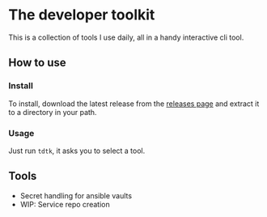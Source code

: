 # The developer toolkit

This is a collection of tools I use daily, all in a handy interactive cli tool.

## How to use

### Install

To install, download the latest release from the [releases page](https://github.com/derveloper/tdtk/releases) and
extract it to a directory in your path.

### Usage

Just run `tdtk`, it asks you to select a tool.

## Tools

* Secret handling for ansible vaults
* WIP: Service repo creation